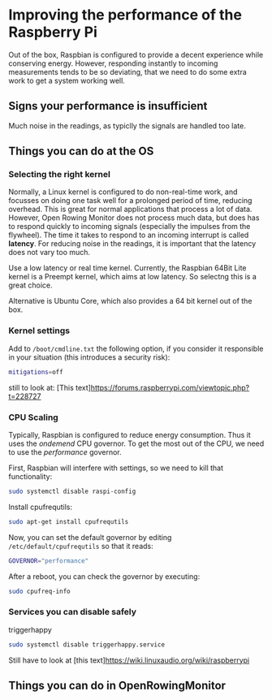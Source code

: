 # Improving the performance of the Raspberry Pi

Out of the box, Raspbian is configured to provide a decent experience while conserving energy. However, responding instantly to incoming measurements tends to be so deviating, that we need to do some extra work to get a system working well.

## Signs your performance is insufficient

Much noise in the readings, as typiclly the signals are handled too late.

## Things you can do at the OS

### Selecting the right kernel

Normally, a Linux kernel is configured to do non-real-time work, and focusses on doing one task well for a prolonged period of time, reducing overhead. This is great for normal applications that process a lot of data. However, Open Rowing Monitor does not process much data, but does has to respond quickly to incoming signals (especially the impulses from the flywheel). The time it takes to respond to an incoming interrupt is called **latency**. For reducing noise in the readings, it is important that the latency does not vary too much.

Use a low latency or real time kernel. Currently, the Raspbian 64Bit Lite kernel is a Preempt kernel, which aims at low latency. So selectng this is a great choice.

Alternative is Ubuntu Core, which also provides a 64 bit kernel out of the box.

### Kernel settings

Add to `/boot/cmdline.txt` the following option, if you consider it responsible in your situation (this introduces a security risk):

```zsh
mitigations=off
```

still to look at: [This text]<https://forums.raspberrypi.com/viewtopic.php?t=228727>

### CPU Scaling

Typically, Raspbian is configured to reduce energy consumption. Thus it uses the *ondemend* CPU governor. To get the most out of the CPU, we need to use the *performance* governor.

First, Raspbian will interfere with settings, so we need to kill that functionality:

```zsh
sudo systemctl disable raspi-config
```

Install cpufrequtils:

```zsh
sudo apt-get install cpufrequtils
```

Now, you can set the default governor by editing `/etc/default/cpufrequtils` so that it reads:

```zsh
GOVERNOR="performance"
```

After a reboot, you can check the governor by executing:

```zsh
sudo cpufreq-info
```

### Services you can disable safely

triggerhappy

```zsh
sudo systemctl disable triggerhappy.service
```

Still have to look at [this text]<https://wiki.linuxaudio.org/wiki/raspberrypi>

## Things you can do in OpenRowingMonitor
